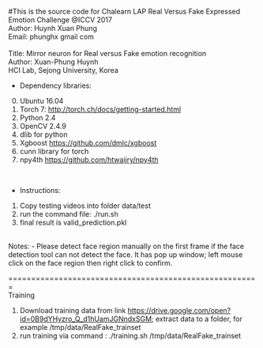#This is the source code for Chalearn LAP Real Versus Fake Expressed Emotion Challenge @ICCV 2017 </br>
Author: Huynh Xuan Phung </br>
Email: phunghx <at> gmail <dot> com </br>
</br>
Title: Mirror neuron for Real versus Fake emotion recognition </br>
Author: Xuan-Phung Huynh </br>
HCI Lab, Sejong University, Korea </br>
* Dependency libraries: 
0. Ubuntu 16.04
1. Torch 7: http://torch.ch/docs/getting-started.html
2. Python 2.4
3. OpenCV 2.4.9
4. dlib for python
5. Xgboost https://github.com/dmlc/xgboost
6. cunn library for torch
7. npy4th https://github.com/htwaijry/npy4th
</br>

* Instructions:
1. Copy testing videos into folder data/test
2. run the command file: ./run.sh
4. final result is valid_prediction.pkl

</br>
Notes:
- Please detect face region manually on the first frame if the face detection tool can not detect the face. It has pop up window; left mouse click on the face region then right click to confirm.

=======================================================
</br>
Training
1. Download training data from link https://drive.google.com/open?id=0B9dYHyzro_Q_d1hUamJGNndxSGM; extract data to a folder, for example /tmp/data/RealFake_trainset
2. run training via command : ./training.sh /tmp/data/RealFake_trainset

</br>









